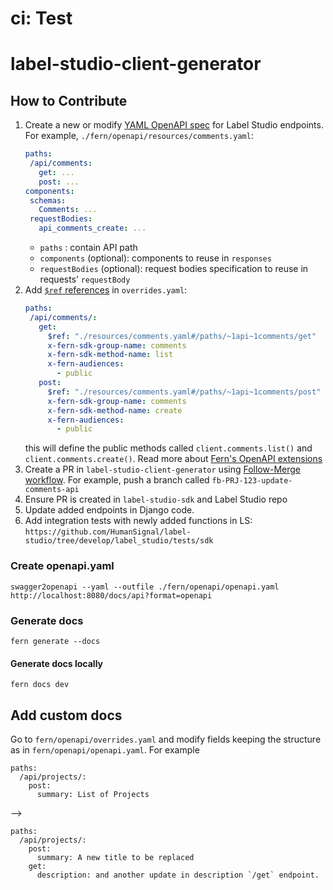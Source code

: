 # ci: Test
# label-studio-client-generator

## How to Contribute
1. Create a new or modify [YAML OpenAPI spec](https://swagger.io/docs/specification/about/) for Label Studio endpoints.
   For example, `./fern/openapi/resources/comments.yaml`:
   ```yaml
   paths:
    /api/comments:
      get: ...
  	  post: ...
   components:
    schemas:
      Comments: ...
    requestBodies:
      api_comments_create: ...
   ```
    - `paths` : contain API path
    - `components` (optional): components to reuse in `responses`
    - `requestBodies` (optional): request bodies specification to reuse in requests’ `requestBody`
2. Add [`$ref` references](https://swagger.io/docs/specification/using-ref/) in `overrides.yaml`:
   ```yaml
   paths:
    /api/comments/:
      get:
        $ref: "./resources/comments.yaml#/paths/~1api~1comments/get"
        x-fern-sdk-group-name: comments
        x-fern-sdk-method-name: list
        x-fern-audiences:
          - public
      post:
        $ref: "./resources/comments.yaml#/paths/~1api~1comments/post"
        x-fern-sdk-group-name: comments
        x-fern-sdk-method-name: create
        x-fern-audiences:
          - public
   ```
   this will define the public methods called `client.comments.list()` and `client.comments.create()`. Read more about [Fern's OpenAPI extensions](https://buildwithfern.com/learn/api-definition/openapi/extensions)
3. Create a PR in `label-studio-client-generator` using [Follow-Merge workflow](https://www.notion.so/214a17976c254100a4c261ec800cf3e8?pvs=21). For example, push a branch called `fb-PRJ-123-update-comments-api` 
4. Ensure PR is created in `label-studio-sdk` and Label Studio repo
5. Update added endpoints in Django code.
6. Add integration tests with newly added functions in LS: `https://github.com/HumanSignal/label-studio/tree/develop/label_studio/tests/sdk`
   

### Create openapi.yaml

```
swagger2openapi --yaml --outfile ./fern/openapi/openapi.yaml http://localhost:8080/docs/api?format=openapi
```

### Generate docs

```
fern generate --docs
```

#### Generate docs locally
```
fern docs dev
```

## Add custom docs

Go to `fern/openapi/overrides.yaml` and modify fields keeping the structure as in `fern/openapi/openapi.yaml`. For example

```
paths:
  /api/projects/:
    post:
      summary: List of Projects
```
-->
```
paths:
  /api/projects/:
    post:
      summary: A new title to be replaced
    get:
      description: and another update in description `/get` endpoint.
```

